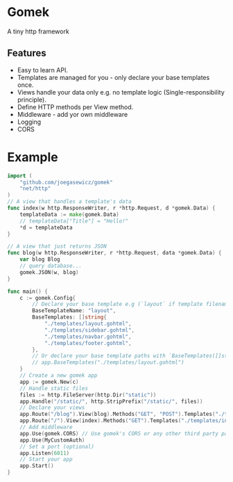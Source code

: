 # Gomek
A tiny http framework

## Features
- Easy to learn API.
- Templates are managed for you - only declare your base templates once.
- Views handle your data only e.g. no template logic (Single-responsibility principle).
- Define HTTP methods per View method.
- Middleware - add yor own middleware
- Logging
- CORS

# Example
```go
import (
    "github.com/joegasewicz/gomek"
    "net/http"
)
// A view that handles a template's data
func index(w http.ResponseWriter, r *http.Request, d *gomek.Data) {
    templateData := make(gomek.Data)
	// templateData["Title"] = "Hello!"
	*d = templateData
}

// A view that just returns JSON
func blog(w http.ResponseWriter, r *http.Request, data *gomek.Data) {
    var blog Blog
	// query database...
	gomek.JSON(w, blog)
}

func main() {
    c := gomek.Config{
        // Declare your base template e.g (`layout` if template filename is `layout.gohtml`)
        BaseTemplateName: "layout",
		BaseTemplates: []string{
            "./templates/layout.gohtml",
            "./templates/sidebar.gohtml",
            "./templates/navbar.gohtml",
            "./templates/footer.gohtml",
        },
		// Or declare your base template paths with `BaseTemplates([]string)`
		// app.BaseTemplates("./templates/layout.gohtml")
    }
	// Create a new gomek app
    app := gomek.New(c)
	// Handle static files
	files := http.FileServer(http.Dir("static"))
    app.Handle("/static/", http.StripPrefix("/static/", files))
    // Declare your views
    app.Route("/blog").View(blog).Methods("GET", "POST").Templates("./templates/blog.gohtml")
    app.Route("/").View(index).Methods("GET").Templates("./templates/index.gohtml")
	// Add middleware
    app.Use(gomek.CORS) // Use gomek's CORS or any other third party package
	app.Use(MyCustomAuth)
    // Set a port (optional)
    app.Listen(6011)
	// Start your app
    app.Start()
}
```